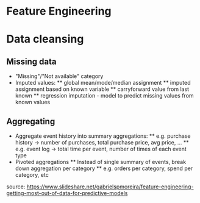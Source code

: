 # Feature Engineering

# Data cleansing

## Missing data

* "Missing"/"Not available" category
* Imputed values:
** global mean/mode/median assignment
** imputed assignment based on known variable
** carryforward value from last known
** regression imputation - model to predict missing values from known values

## Aggregating

* Aggregate event history into summary aggregations:
** e.g. purchase history -> number of purchases, total purchase price, avg price, ...
** e.g. event log -> total time per event, number of times of each event type
* Pivoted aggregations
** Instead of single summary of events, break down aggregation per category
** e.g. orders per category, spend per category, etc



source: https://www.slideshare.net/gabrielspmoreira/feature-engineering-getting-most-out-of-data-for-predictive-models

